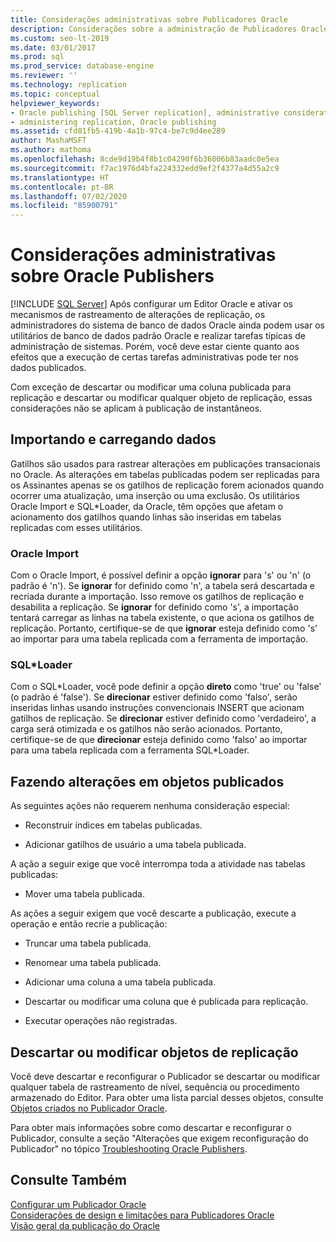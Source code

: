```yaml
---
title: Considerações administrativas sobre Publicadores Oracle
description: Considerações sobre a administração de Publicadores Oracle que publicam alterações em assinantes do SQL Server.
ms.custom: seo-lt-2019
ms.date: 03/01/2017
ms.prod: sql
ms.prod_service: database-engine
ms.reviewer: ''
ms.technology: replication
ms.topic: conceptual
helpviewer_keywords:
- Oracle publishing [SQL Server replication], administrative considerations
- administering replication, Oracle publishing
ms.assetid: cfd81fb5-419b-4a1b-97c4-be7c9d4ee289
author: MashaMSFT
ms.author: mathoma
ms.openlocfilehash: 8cde9d19b4f8b1c04290f6b36006b83aadc0e5ea
ms.sourcegitcommit: f7ac1976d4bfa224332edd9ef2f4377a4d55a2c9
ms.translationtype: HT
ms.contentlocale: pt-BR
ms.lasthandoff: 07/02/2020
ms.locfileid: "85900791"
---
```

# <a name="administrative-considerations-for-oracle-publishers"></a>Considerações administrativas sobre Oracle Publishers
[!INCLUDE [SQL Server](../../../includes/applies-to-version/sqlserver.md)]
  Após configurar um Editor Oracle e ativar os mecanismos de rastreamento de alterações de replicação, os administradores do sistema de banco de dados Oracle ainda podem usar os utilitários de banco de dados padrão Oracle e realizar tarefas típicas de administração de sistemas. Porém, você deve estar ciente quanto aos efeitos que a execução de certas tarefas administrativas pode ter nos dados publicados.  
  
 Com exceção de descartar ou modificar uma coluna publicada para replicação e descartar ou modificar qualquer objeto de replicação, essas considerações não se aplicam à publicação de instantâneos.  
  
## <a name="importing-and-loading-data"></a>Importando e carregando dados  
 Gatilhos são usados para rastrear alterações em publicações transacionais no Oracle. As alterações em tabelas publicadas podem ser replicadas para os Assinantes apenas se os gatilhos de replicação forem acionados quando ocorrer uma atualização, uma inserção ou uma exclusão. Os utilitários Oracle Import e SQL*Loader, da Oracle, têm opções que afetam o acionamento dos gatilhos quando linhas são inseridas em tabelas replicadas com esses utilitários.  
  
### <a name="oracle-import"></a>Oracle Import  
 Com o Oracle Import, é possível definir a opção **ignorar** para 's' ou 'n' (o padrão é 'n'). Se **ignorar** for definido como 'n', a tabela será descartada e recriada durante a importação. Isso remove os gatilhos de replicação e desabilita a replicação. Se **ignorar** for definido como 's', a importação tentará carregar as linhas na tabela existente, o que aciona os gatilhos de replicação. Portanto, certifique-se de que **ignorar** esteja definido como 's' ao importar para uma tabela replicada com a ferramenta de importação.  
  
### <a name="sqlloader"></a>SQL*Loader  
 Com o SQL\*Loader, você pode definir a opção **direto** como 'true' ou 'false' (o padrão é 'false'). Se **direcionar** estiver definido como 'falso', serão inseridas linhas usando instruções convencionais INSERT que acionam gatilhos de replicação. Se **direcionar** estiver definido como 'verdadeiro', a carga será otimizada e os gatilhos não serão acionados. Portanto, certifique-se de que **direcionar** esteja definido como 'falso' ao importar para uma tabela replicada com a ferramenta SQL*Loader.  
  
## <a name="making-changes-to-published-objects"></a>Fazendo alterações em objetos publicados  
 As seguintes ações não requerem nenhuma consideração especial:  
  
-   Reconstruir índices em tabelas publicadas.  
  
-   Adicionar gatilhos de usuário a uma tabela publicada.  
  
 A ação a seguir exige que você interrompa toda a atividade nas tabelas publicadas:  
  
-   Mover uma tabela publicada.  
  
 As ações a seguir exigem que você descarte a publicação, execute a operação e então recrie a publicação:  
  
-   Truncar uma tabela publicada.  
  
-   Renomear uma tabela publicada.  
  
-   Adicionar uma coluna a uma tabela publicada.  
  
-   Descartar ou modificar uma coluna que é publicada para replicação.  
  
-   Executar operações não registradas.  
  
## <a name="dropping-or-modifying-replication-objects"></a>Descartar ou modificar objetos de replicação  
 Você deve descartar e reconfigurar o Publicador se descartar ou modificar qualquer tabela de rastreamento de nível, sequência ou procedimento armazenado do Editor. Para obter uma lista parcial desses objetos, consulte [Objetos criados no Publicador Oracle](../../../relational-databases/replication/non-sql/objects-created-on-the-oracle-publisher.md).  
  
 Para obter mais informações sobre como descartar e reconfigurar o Publicador, consulte a seção "Alterações que exigem reconfiguração do Publicador" no tópico [Troubleshooting Oracle Publishers](../../../relational-databases/replication/non-sql/troubleshooting-oracle-publishers.md).  
  
## <a name="see-also"></a>Consulte Também  
 [Configurar um Publicador Oracle](../../../relational-databases/replication/non-sql/configure-an-oracle-publisher.md)   
 [Considerações de design e limitações para Publicadores Oracle](../../../relational-databases/replication/non-sql/design-considerations-and-limitations-for-oracle-publishers.md)   
 [Visão geral da publicação do Oracle](../../../relational-databases/replication/non-sql/oracle-publishing-overview.md)  
  
  
